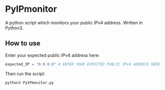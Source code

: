 # PyIPmonitor
 A python script which monitors your public IPv4 address.
Written in Python3.

## How to use

Enter your expected public IPv4 address here:

```python
expected_IP = "0.0.0.0" # ENTER YOUR EXPECTED PUBLIC IPv4 ADDRESS HERE
```

Then run the script:

```bash
python3 PyIPmonitor.py
```